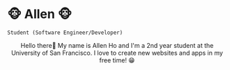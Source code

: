 # 🐵 Allen 🐵

`Student (Software Engineer/Developer)` 
<p style="text-align: center">
Hello there👋 My name is Allen Ho and I'm a 2nd year student at the University of San Francisco. I love to create new websites and apps in my free time! 😁
</p>
<!--
**AllenHo2/AllenHo2** is a ✨ _special_ ✨ repository because its `README.md` (this file) appears on your GitHub profile.

Here are some ideas to get you started:

- 🔭 I’m currently working on ...
- 🌱 I’m currently learning ...
- 👯 I’m looking to collaborate on ...
- 🤔 I’m looking for help with ...
- 💬 Ask me about ...
- 📫 How to reach me: ...
- 😄 Pronouns: ...
- ⚡ Fun fact: ...
-->
